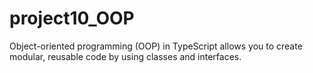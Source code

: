 # project10_OOP
Object-oriented programming (OOP) in TypeScript allows you to create modular, reusable code by using classes and interfaces. 
